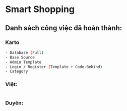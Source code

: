 # Smart Shopping

## Danh sách công việc đã hoàn thành:
### Karto
```bash
- Database (Full)
- Base Source
- Admin Template
- Login / Register (Template + Code-Behind)
- Category
```
### Việt:
```bash
```
### Duyên:
```bash
```
